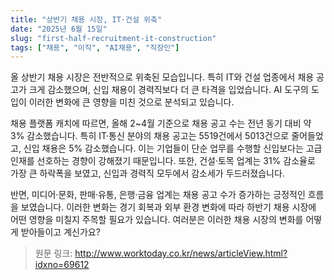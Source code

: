 ```yaml
---
title: "상반기 채용 시장, IT·건설 위축"
date: "2025년 6월 15일"
slug: "first-half-recruitment-it-construction"
tags: ["채용", "이직", "AI채용", "직장인"]
---
```


올 상반기 채용 시장은 전반적으로 위축된 모습입니다. 특히 IT와 건설 업종에서 채용 공고가 크게 감소했으며, 신입 채용이 경력직보다 더 큰 타격을 입었습니다. AI 도구의 도입이 이러한 변화에 큰 영향을 미친 것으로 분석되고 있습니다.

채용 플랫폼 캐치에 따르면, 올해 2~4월 기준으로 채용 공고 수는 전년 동기 대비 약 3% 감소했습니다. 특히 IT·통신 분야의 채용 공고는 5519건에서 5013건으로 줄어들었고, 신입 채용은 5% 감소했습니다. 이는 기업들이 단순 업무를 수행할 신입보다는 고급 인재를 선호하는 경향이 강해졌기 때문입니다. 또한, 건설·토목 업계는 31% 감소율로 가장 큰 하락폭을 보였고, 신입과 경력직 모두에서 감소세가 두드러졌습니다.

반면, 미디어·문화, 판매·유통, 은행·금융 업계는 채용 공고 수가 증가하는 긍정적인 흐름을 보였습니다. 이러한 변화는 경기 회복과 외부 환경 변화에 따라 하반기 채용 시장에 어떤 영향을 미칠지 주목할 필요가 있습니다. 여러분은 이러한 채용 시장의 변화를 어떻게 받아들이고 계신가요?

> 원문 링크: http://www.worktoday.co.kr/news/articleView.html?idxno=69612